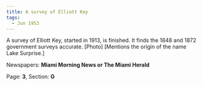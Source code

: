 ```yaml
---  
title: A survey of Elliott Key  
tags:  
  - Jun 1953  
---  
```

  
A survey of Elliott Key, started in 1913, is finished. It finds the 1848 and 1872 government surveys accurate. [Photo] [Mentions the origin of the name Lake Surprise.]  
  
Newspapers: **Miami Morning News or The Miami Herald**  
  
Page: **3**, Section: **G** 
